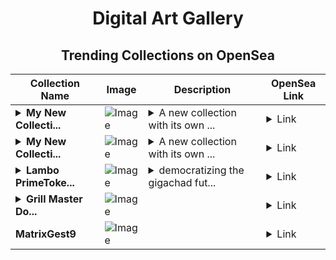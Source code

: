 <div align="center">

# Digital Art Gallery

## Trending Collections on OpenSea

| Collection Name                       | Image                                                                                     | Description                       | OpenSea Link                                                                                          |
|---------------------------------------|-------------------------------------------------------------------------------------------|-----------------------------------|--------------------------------------------------------------------------------------------------------|
| **<details><summary>My New Collecti...</summary>My New Collection</details>** | ![Image](https://i.seadn.io/s/raw/files/99616f6940aef3b2a281bb921ffc2062.png?w=500&auto=format?w=200&auto=format) | <details><summary>A new collection with its own ...</summary>A new collection with its own dedicated smart contract</details> | <details><summary>Link</summary>[My New Collection](https://opensea.io/collection/my-new-collection-15967)</details> |
| **<details><summary>My New Collecti...</summary>My New Collection</details>** | ![Image](https://i.seadn.io/s/raw/files/99616f6940aef3b2a281bb921ffc2062.png?w=500&auto=format?w=200&auto=format) | <details><summary>A new collection with its own ...</summary>A new collection with its own dedicated smart contract</details> | <details><summary>Link</summary>[My New Collection](https://opensea.io/collection/my-new-collection-15966)</details> |
| **<details><summary>Lambo PrimeToke...</summary>Lambo PrimeToken</details>** | ![Image](https://i.seadn.io/s/raw/files/6b2172dd84157aaf8ac544d0fb8a3ae9.jpg?w=500&auto=format?w=200&auto=format) | <details><summary>democratizing the gigachad fut...</summary>democratizing the gigachad future of finance</details> | <details><summary>Link</summary>[Lambo PrimeToken](https://opensea.io/collection/lambo-primetoken)</details> |
| **<details><summary>Grill Master Do...</summary>Grill Master Dog</details>** | ![Image](https://i.seadn.io/s/raw/files/13dd352222ef72d5f5c406ab1ca32179.png?w=500&auto=format?w=200&auto=format) |  | <details><summary>Link</summary>[Grill Master Dog](https://opensea.io/collection/grill-master-dog-3)</details> |
| **MatrixGest9** | ![Image](https://i.seadn.io/s/raw/files/228d7b7c8972f3070bfc73c153576eed.png?w=500&auto=format?w=200&auto=format) |  | <details><summary>Link</summary>[MatrixGest9](https://opensea.io/collection/matrixgest9)</details> |

</div>